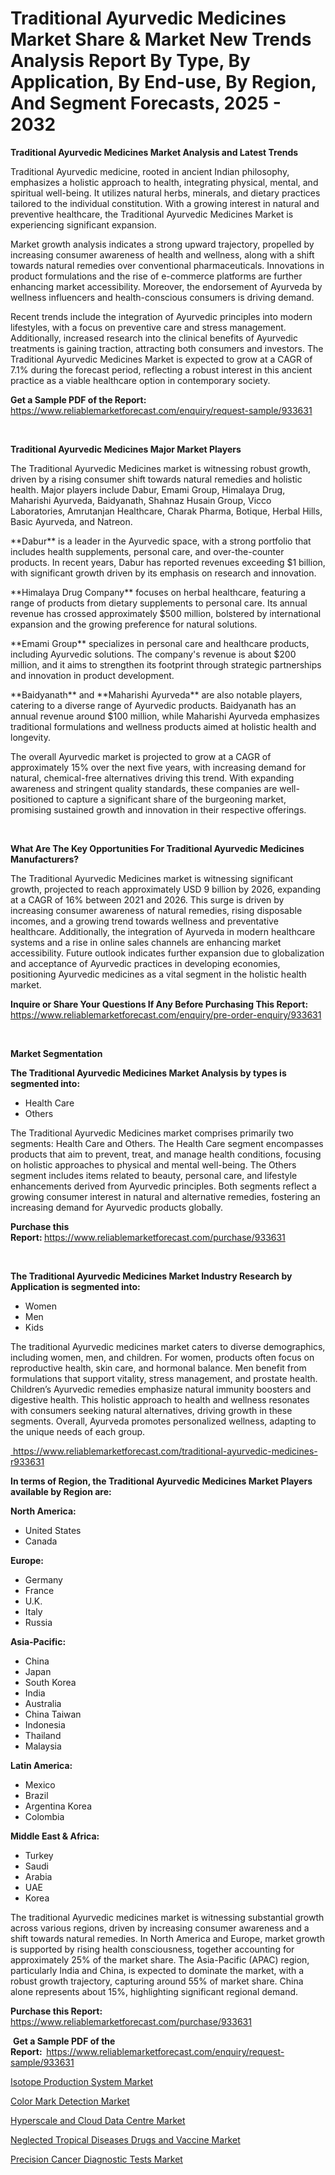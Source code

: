 <p><h1>Traditional Ayurvedic Medicines Market Share & Market New Trends Analysis Report By Type, By Application, By End-use, By Region, And Segment Forecasts, 2025 - 2032</h1></p><p><strong>Traditional Ayurvedic Medicines Market Analysis and Latest Trends</strong></p>
<p><p>Traditional Ayurvedic medicine, rooted in ancient Indian philosophy, emphasizes a holistic approach to health, integrating physical, mental, and spiritual well-being. It utilizes natural herbs, minerals, and dietary practices tailored to the individual constitution. With a growing interest in natural and preventive healthcare, the Traditional Ayurvedic Medicines Market is experiencing significant expansion.</p><p>Market growth analysis indicates a strong upward trajectory, propelled by increasing consumer awareness of health and wellness, along with a shift towards natural remedies over conventional pharmaceuticals. Innovations in product formulations and the rise of e-commerce platforms are further enhancing market accessibility. Moreover, the endorsement of Ayurveda by wellness influencers and health-conscious consumers is driving demand.</p><p>Recent trends include the integration of Ayurvedic principles into modern lifestyles, with a focus on preventive care and stress management. Additionally, increased research into the clinical benefits of Ayurvedic treatments is gaining traction, attracting both consumers and investors. The Traditional Ayurvedic Medicines Market is expected to grow at a CAGR of 7.1% during the forecast period, reflecting a robust interest in this ancient practice as a viable healthcare option in contemporary society.</p></p>
<p><strong>Get a Sample PDF of the Report:&nbsp;</strong> <a href="https://www.reliablemarketforecast.com/enquiry/request-sample/933631?utm_campaign=950&utm_medium=2&utm_source=Github&utm_content=ia&utm_term=07032025&utm_id=traditional-ayurvedic-medicines">https://www.reliablemarketforecast.com/enquiry/request-sample/933631</a></p>
<p>&nbsp;</p>
<p><strong>Traditional Ayurvedic Medicines Major Market Players</strong></p>
<p><p>The Traditional Ayurvedic Medicines market is witnessing robust growth, driven by a rising consumer shift towards natural remedies and holistic health. Major players include Dabur, Emami Group, Himalaya Drug, Maharishi Ayurveda, Baidyanath, Shahnaz Husain Group, Vicco Laboratories, Amrutanjan Healthcare, Charak Pharma, Botique, Herbal Hills, Basic Ayurveda, and Natreon.</p><p>**Dabur** is a leader in the Ayurvedic space, with a strong portfolio that includes health supplements, personal care, and over-the-counter products. In recent years, Dabur has reported revenues exceeding $1 billion, with significant growth driven by its emphasis on research and innovation.</p><p>**Himalaya Drug Company** focuses on herbal healthcare, featuring a range of products from dietary supplements to personal care. Its annual revenue has crossed approximately $500 million, bolstered by international expansion and the growing preference for natural solutions.</p><p>**Emami Group** specializes in personal care and healthcare products, including Ayurvedic solutions. The company's revenue is about $200 million, and it aims to strengthen its footprint through strategic partnerships and innovation in product development.</p><p>**Baidyanath** and **Maharishi Ayurveda** are also notable players, catering to a diverse range of Ayurvedic products. Baidyanath has an annual revenue around $100 million, while Maharishi Ayurveda emphasizes traditional formulations and wellness products aimed at holistic health and longevity.</p><p>The overall Ayurvedic market is projected to grow at a CAGR of approximately 15% over the next five years, with increasing demand for natural, chemical-free alternatives driving this trend. With expanding awareness and stringent quality standards, these companies are well-positioned to capture a significant share of the burgeoning market, promising sustained growth and innovation in their respective offerings.</p></p>
<p>&nbsp;</p>
<p><strong>What Are The Key Opportunities For Traditional Ayurvedic Medicines Manufacturers?</strong></p>
<p><p>The Traditional Ayurvedic Medicines market is witnessing significant growth, projected to reach approximately USD 9 billion by 2026, expanding at a CAGR of 16% between 2021 and 2026. This surge is driven by increasing consumer awareness of natural remedies, rising disposable incomes, and a growing trend towards wellness and preventative healthcare. Additionally, the integration of Ayurveda in modern healthcare systems and a rise in online sales channels are enhancing market accessibility. Future outlook indicates further expansion due to globalization and acceptance of Ayurvedic practices in developing economies, positioning Ayurvedic medicines as a vital segment in the holistic health market.</p></p>
<p><strong>Inquire or Share Your Questions If Any Before Purchasing This Report:</strong> <a href="https://www.reliablemarketforecast.com/enquiry/pre-order-enquiry/933631?utm_campaign=950&utm_medium=2&utm_source=Github&utm_content=ia&utm_term=07032025&utm_id=traditional-ayurvedic-medicines">https://www.reliablemarketforecast.com/enquiry/pre-order-enquiry/933631</a></p>
<p>&nbsp;</p>
<p><strong>Market Segmentation</strong></p>
<p><strong>The Traditional Ayurvedic Medicines Market Analysis by types is segmented into:</strong></p>
<p><ul><li>Health Care</li><li>Others</li></ul></p>
<p><p>The Traditional Ayurvedic Medicines market comprises primarily two segments: Health Care and Others. The Health Care segment encompasses products that aim to prevent, treat, and manage health conditions, focusing on holistic approaches to physical and mental well-being. The Others segment includes items related to beauty, personal care, and lifestyle enhancements derived from Ayurvedic principles. Both segments reflect a growing consumer interest in natural and alternative remedies, fostering an increasing demand for Ayurvedic products globally.</p></p>
<p><strong>Purchase this Report:&nbsp;</strong><a href="https://www.reliablemarketforecast.com/purchase/933631?utm_campaign=950&utm_medium=2&utm_source=Github&utm_content=ia&utm_term=07032025&utm_id=traditional-ayurvedic-medicines">https://www.reliablemarketforecast.com/purchase/933631</a></p>
<p>&nbsp;</p>
<p><strong>The Traditional Ayurvedic Medicines Market Industry Research by Application is segmented into:</strong></p>
<p><ul><li>Women</li><li>Men</li><li>Kids</li></ul></p>
<p><p>The traditional Ayurvedic medicines market caters to diverse demographics, including women, men, and children. For women, products often focus on reproductive health, skin care, and hormonal balance. Men benefit from formulations that support vitality, stress management, and prostate health. Children’s Ayurvedic remedies emphasize natural immunity boosters and digestive health. This holistic approach to health and wellness resonates with consumers seeking natural alternatives, driving growth in these segments. Overall, Ayurveda promotes personalized wellness, adapting to the unique needs of each group.</p></p>
<p><a href="https://www.reliablemarketforecast.com/traditional-ayurvedic-medicines-r933631?utm_campaign=950&utm_medium=2&utm_source=Github&utm_content=ia&utm_term=07032025&utm_id=traditional-ayurvedic-medicines">&nbsp;https://www.reliablemarketforecast.com/traditional-ayurvedic-medicines-r933631</a></p>
<p><strong>In terms of Region, the Traditional Ayurvedic Medicines Market Players available by Region are:</strong></p>
<p>
    <p> <strong> North America: </strong>
        <ul>
            <li>United States</li>
            <li>Canada</li>
        </ul>
        </p> 
    <p> <strong> Europe: </strong>
        <ul>
            <li>Germany</li>
            <li>France</li>
            <li>U.K.</li>
            <li>Italy</li>
            <li>Russia</li>
        </ul>
        </p> 
    <p> <strong> Asia-Pacific: </strong>
        <ul>
            <li>China</li>
            <li>Japan</li>
            <li>South Korea</li>
            <li>India</li>
            <li>Australia</li>
            <li>China Taiwan</li>
            <li>Indonesia</li>
            <li>Thailand</li>
            <li>Malaysia</li>
        </ul>
        </p> 
    <p> <strong> Latin America: </strong>
        <ul>
            <li>Mexico</li>
            <li>Brazil</li>
            <li>Argentina Korea</li>
            <li>Colombia</li>
        </ul>
        </p> 
    <p> <strong> Middle East & Africa: </strong>
        <ul>
            <li>Turkey</li>
            <li>Saudi</li>
            <li>Arabia</li>
            <li>UAE</li>
            <li>Korea</li>
        </ul>
    </p>
    </p>
<p><p>The traditional Ayurvedic medicines market is witnessing substantial growth across various regions, driven by increasing consumer awareness and a shift towards natural remedies. In North America and Europe, market growth is supported by rising health consciousness, together accounting for approximately 25% of the market share. The Asia-Pacific (APAC) region, particularly India and China, is expected to dominate the market, with a robust growth trajectory, capturing around 55% of market share. China alone represents about 15%, highlighting significant regional demand.</p></p>
<p><strong>Purchase this Report: </strong><a href="https://www.reliablemarketforecast.com/purchase/933631?utm_campaign=950&utm_medium=2&utm_source=Github&utm_content=ia&utm_term=07032025&utm_id=traditional-ayurvedic-medicines">https://www.reliablemarketforecast.com/purchase/933631</a></p>
<p>&nbsp;<strong>Get a Sample PDF of the Report:&nbsp;&nbsp;</strong><a href="https://www.reliablemarketforecast.com/enquiry/request-sample/933631?utm_campaign=950&utm_medium=2&utm_source=Github&utm_content=ia&utm_term=07032025&utm_id=traditional-ayurvedic-medicines">https://www.reliablemarketforecast.com/enquiry/request-sample/933631</a></p>
<p><strong></strong></p>
<p><p><a href="https://github.com/motanafraxer/Market-Research-Report-List-1/blob/main/isotope-production-system-market.md?utm_campaign=950&utm_medium=2&utm_source=Github&utm_content=ia&utm_term=07032025&utm_id=traditional-ayurvedic-medicines">Isotope Production System Market</a></p><p><a href="https://github.com/noppbebawy/Market-Research-Report-List-1/blob/main/color-mark-detection-market.md?utm_campaign=950&utm_medium=2&utm_source=Github&utm_content=ia&utm_term=07032025&utm_id=traditional-ayurvedic-medicines">Color Mark Detection Market</a></p><p><a href="https://github.com/efialiurca/Market-Research-Report-List-1/blob/main/hyperscale-and-cloud-data-centre-market.md?utm_campaign=950&utm_medium=2&utm_source=Github&utm_content=ia&utm_term=07032025&utm_id=traditional-ayurvedic-medicines">Hyperscale and Cloud Data Centre Market</a></p><p><a href="https://github.com/bramsklizas/Market-Research-Report-List-1/blob/main/neglected-tropical-diseases-drugs-and-vaccine-market.md?utm_campaign=950&utm_medium=2&utm_source=Github&utm_content=ia&utm_term=07032025&utm_id=traditional-ayurvedic-medicines">Neglected Tropical Diseases Drugs and Vaccine Market</a></p><p><a href="https://github.com/stohllaackdw/Market-Research-Report-List-1/blob/main/precision-cancer-diagnostic-tests-market.md?utm_campaign=950&utm_medium=2&utm_source=Github&utm_content=ia&utm_term=07032025&utm_id=traditional-ayurvedic-medicines">Precision Cancer Diagnostic Tests Market</a></p></p>